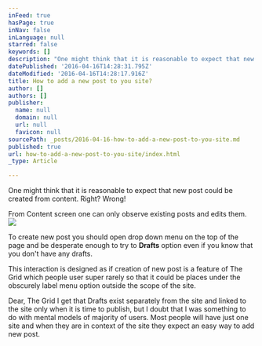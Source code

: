 ```yaml
---
inFeed: true
hasPage: true
inNav: false
inLanguage: null
starred: false
keywords: []
description: "One might think that it is reasonable to expect that new post could be created from content. Right? Wrong!\_"
datePublished: '2016-04-16T14:28:31.795Z'
dateModified: '2016-04-16T14:28:17.916Z'
title: How to add a new post to you site?
author: []
authors: []
publisher:
  name: null
  domain: null
  url: null
  favicon: null
sourcePath: _posts/2016-04-16-how-to-add-a-new-post-to-you-site.md
published: true
url: how-to-add-a-new-post-to-you-site/index.html
_type: Article

---
```

One might think that it is reasonable to expect that new post could be created from content. Right? Wrong! 

From Content screen one can only observe existing posts and edits them.
![](https://the-grid-user-content.s3-us-west-2.amazonaws.com/e19a6456-cfd0-49a0-9f64-31c4efb5c086.png)

To create new post you should open drop down menu on the top of the page and be desperate enough to try to **Drafts** option even if you know that you don't have any drafts. 

This interaction is designed as if creation of new post is a feature of The Grid which people user super rarely so that it could be places under the obscurely label menu option outside the scope of the site.

Dear, The Grid I get that Drafts exist separately from the site and linked to the site only when it is time to publish, but I doubt that I was something to do with mental models of majority of users. Most people will have just one site and when they are in context of the site they expect an easy way to add new post.